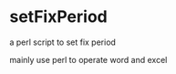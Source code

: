 setFixPeriod
============

a perl script to set fix period

mainly use perl to operate word and excel
